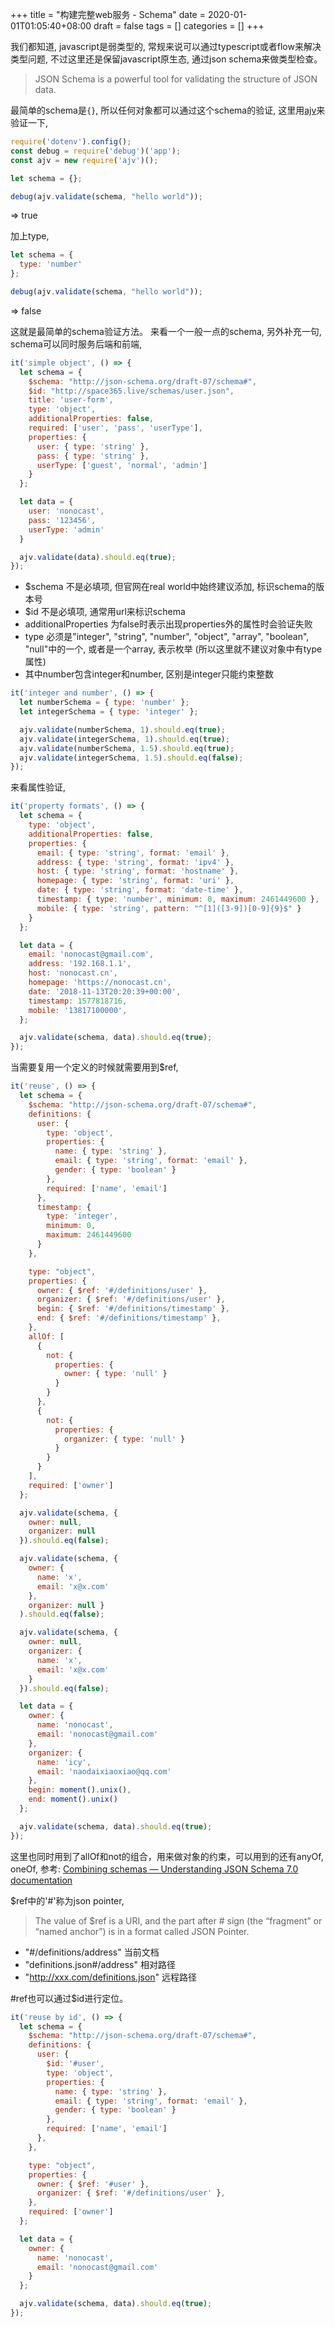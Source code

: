 +++
title = "构建完整web服务 - Schema"
date = 2020-01-01T01:05:40+08:00
draft = false
tags = []
categories = []
+++

我们都知道, javascript是弱类型的, 常规来说可以通过typescript或者flow来解决类型问题, 不过这里还是保留javascript原生态, 通过json schema来做类型检查。

<!--more-->

> JSON Schema is a powerful tool for validating the structure of JSON data. 

最简单的schema是`{}`, 所以任何对象都可以通过这个schema的验证, 这里用[ajv](https://ajv.js.org)来验证一下,

```js
require('dotenv').config();
const debug = require('debug')('app');
const ajv = new require('ajv')();

let schema = {};

debug(ajv.validate(schema, "hello world"));
```
=> true

加上type,
```js
let schema = {
  type: 'number'
};

debug(ajv.validate(schema, "hello world"));
```
=> false

这就是最简单的schema验证方法。
来看一个一般一点的schema, 另外补充一句, schema可以同时服务后端和前端,

```js
it('simple object', () => {
  let schema = {
    $schema: "http://json-schema.org/draft-07/schema#",
    $id: "http://space365.live/schemas/user.json",
    title: 'user-form',
    type: 'object',
    additionalProperties: false,
    required: ['user', 'pass', 'userType'],
    properties: {
      user: { type: 'string' },
      pass: { type: 'string' },
      userType: ['guest', 'normal', 'admin']
    }
  };

  let data = {
    user: 'nonocast',
    pass: '123456',
    userType: 'admin'
  }

  ajv.validate(data).should.eq(true);
});
```

- $schema 不是必填项, 但官网在real world中始终建议添加, 标识schema的版本号
- $id 不是必填项, 通常用url来标识schema
- additionalProperties 为false时表示出现properties外的属性时会验证失败
- type 必须是"integer", "string", "number", "object", "array", "boolean", "null"中的一个, 或者是一个array, 表示枚举 (所以这里就不建议对象中有type属性)
- 其中number包含integer和number, 区别是integer只能约束整数

```js
it('integer and number', () => {
  let numberSchema = { type: 'number' };
  let integerSchema = { type: 'integer' };

  ajv.validate(numberSchema, 1).should.eq(true);
  ajv.validate(integerSchema, 1).should.eq(true);
  ajv.validate(numberSchema, 1.5).should.eq(true);
  ajv.validate(integerSchema, 1.5).should.eq(false);
});
```

来看属性验证,
```js
it('property formats', () => {
  let schema = {
    type: 'object',
    additionalProperties: false,
    properties: {
      email: { type: 'string', format: 'email' },
      address: { type: 'string', format: 'ipv4' },
      host: { type: 'string', format: 'hostname' },
      homepage: { type: 'string', format: 'uri' },
      date: { type: 'string', format: 'date-time' },
      timestamp: { type: 'number', minimum: 0, maximum: 2461449600 },
      mobile: { type: 'string', pattern: "^[1]([3-9])[0-9]{9}$" }
    }
  };

  let data = {
    email: 'nonocast@gmail.com',
    address: '192.168.1.1',
    host: 'nonocast.cn',
    homepage: 'https://nonocast.cn',
    date: '2018-11-13T20:20:39+00:00',
    timestamp: 1577818716,
    mobile: '13817100000',
  };

  ajv.validate(schema, data).should.eq(true);
});
```

当需要复用一个定义的时候就需要用到$ref, 
```js
it('reuse', () => {
  let schema = {
    $schema: "http://json-schema.org/draft-07/schema#",
    definitions: {
      user: {
        type: 'object',
        properties: {
          name: { type: 'string' },
          email: { type: 'string', format: 'email' },
          gender: { type: 'boolean' }
        },
        required: ['name', 'email']
      },
      timestamp: {
        type: 'integer',
        minimum: 0,
        maximum: 2461449600
      }
    },

    type: "object",
    properties: {
      owner: { $ref: '#/definitions/user' },
      organizer: { $ref: '#/definitions/user' },
      begin: { $ref: '#/definitions/timestamp' },
      end: { $ref: '#/definitions/timestamp' },
    },
    allOf: [
      {
        not: {
          properties: {
            owner: { type: 'null' }
          }
        }
      },
      {
        not: {
          properties: {
            organizer: { type: 'null' }
          }
        }
      }
    ],
    required: ['owner']
  };

  ajv.validate(schema, { 
    owner: null, 
    organizer: null 
  }).should.eq(false);

  ajv.validate(schema, { 
    owner: { 
      name: 'x', 
      email: 'x@x.com' 
    }, 
    organizer: null }
  ).should.eq(false);

  ajv.validate(schema, { 
    owner: null, 
    organizer: { 
      name: 'x', 
      email: 'x@x.com' 
    } 
  }).should.eq(false);

  let data = {
    owner: {
      name: 'nonocast',
      email: 'nonocast@gmail.com'
    },
    organizer: {
      name: 'icy',
      email: 'naodaixiaoxiao@qq.com'
    },
    begin: moment().unix(),
    end: moment().unix()
  };

  ajv.validate(schema, data).should.eq(true);
});
```

这里也同时用到了allOf和not的组合，用来做对象的约束，可以用到的还有anyOf, oneOf, 参考: [Combining schemas — Understanding JSON Schema 7.0 documentation](https://json-schema.org/understanding-json-schema/reference/combining.html)

$ref中的'#'称为json pointer,

> The value of $ref is a URI, and the part after # sign (the “fragment” or “named anchor”) is in a format called JSON Pointer.

- "#/definitions/address" 当前文档
- "definitions.json#/address" 相对路径
- "http://xxx.com/definitions.json" 远程路径

#ref也可以通过$id进行定位。

```js
it('reuse by id', () => {
  let schema = {
    $schema: "http://json-schema.org/draft-07/schema#",
    definitions: {
      user: {
        $id: '#user',
        type: 'object',
        properties: {
          name: { type: 'string' },
          email: { type: 'string', format: 'email' },
          gender: { type: 'boolean' }
        },
        required: ['name', 'email']
      },
    },

    type: "object",
    properties: {
      owner: { $ref: '#user' },
      organizer: { $ref: '#/definitions/user' },
    },
    required: ['owner']
  };

  let data = {
    owner: {
      name: 'nonocast',
      email: 'nonocast@gmail.com'
    }
  };

  ajv.validate(schema, data).should.eq(true);
});
```